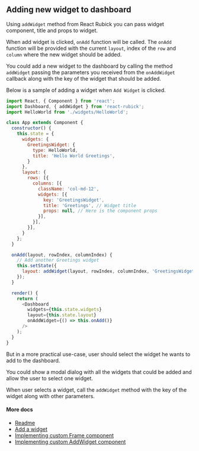 ## Adding new widget to dashboard

Using `addWidget` method from React Rubick you can pass widget component, title and props to widget.

When add widget is clicked, `onAdd` function will be called. The `onAdd` function will be provided with the current `layout`, index of the `row` and `column` where the new widget should be added.

You could add a new widget to the dashboard by calling the method `addWidget` passing the parameters you received from the `onAddWidget` callback along with the key of the widget that should be added.

Below is a sample of adding a widget when `Add Widget` is clicked.

```javascript
import React, { Component } from 'react';
import Dashboard, { addWidget } from 'react-rubick';
import HelloWorld from './widgets/HelloWorld';

class App extends Component {
  constructor() {
    this.state = {      
      widgets: {
        GreetingsWidget: {
          type: HelloWorld,
          title: 'Hello World Greetings',
        }
      },
      layout: {
        rows: [{
          columns: [{
            className: 'col-md-12',
            widgets: [{
              key: 'GreetingsWidget',
              title: 'Greetings', // Widget title
              props: null, // Here is the component props
            }],
          }],
        }],
      }
    };
  }

  onAdd(layout, rowIndex, columnIndex) {
    // Add another Greetings widget
    this.setState({
      layout: addWidget(layout, rowIndex, columnIndex, 'GreetingsWidget', 'Hello', null),
    });
  }

  render() {
    return (
      <Dashboard
        widgets={this.state.widgets}
        layout={this.state.layout}
        onAddWidget={() => this.onAdd()}
      />
    );
  }
}
```

But in a more practical use-case, user should select the widget he wants to add to the dashboard.

You could show a modal dialog with all the widgets that could be added and allow the user to select one widget.

When user selects a widget, call the `addWidget` method with the key of the widget along with other parameters.

#### More docs
- [Readme](../README.md)
- [Add a widget](./AddWidget.md)
- [Implementing custom Frame component](./ImplementingACustomFrame.md)
- [Implementing custom AddWidget component](./ImplementingCustomAddWidgetButton.md)
